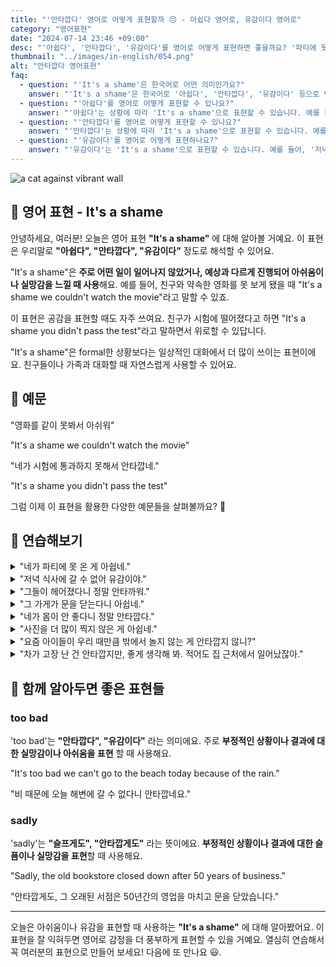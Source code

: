 ```yaml
---
title: "'안타깝다' 영어로 어떻게 표현할까 😔 - 아쉽다 영어로, 유감이다 영어로"
category: "영어표현"
date: "2024-07-14 23:46 +09:00"
desc: "'아쉽다', '안타깝다', '유감이다'를 영어로 어떻게 표현하면 좋을까요? '파티에 못 가서 아쉬워요', '콘서트가 취소되어 안타까워요' 등을 영어로 표현하는 법을 배워봅시다. 다양한 예문을 통해서 연습하고 본인의 표현으로 만들어 보세요."
thumbnail: "../images/in-english/054.png"
alt: "안타깝다 영어표현"
faq:
  - question: "'It's a shame'은 한국어로 어떤 의미인가요?"
    answer: "'It's a shame'은 한국어로 '아쉽다', '안타깝다', '유감이다' 등으로 번역될 수 있습니다. 어떤 일이 일어나지 않았거나 예상과 다르게 진행되어 실망감이나 아쉬움을 표현할 때 사용합니다."
  - question: "'아쉽다'를 영어로 어떻게 표현할 수 있나요?"
    answer: "'아쉽다'는 상황에 따라 'It's a shame'으로 표현할 수 있습니다. 예를 들어, '네가 파티에 못 온 게 아쉽네'는 'It's a shame you missed the party'로 말할 수 있습니다."
  - question: "'안타깝다'를 영어로 어떻게 표현할 수 있나요?"
    answer: "'안타깝다'는 상황에 따라 'It's a shame'으로 표현할 수 있습니다. 예를 들어, '그들이 헤어졌다니 정말 안타까워'는 'It's such a shame they broke up'으로 말할 수 있습니다."
  - question: "'유감이다'를 영어로 어떻게 표현하나요?"
    answer: "'유감이다'는 'It's a shame'으로 표현할 수 있습니다. 예를 들어, '저녁 식사에 갈 수 없어 유감이야'는 'It's a shame we can't make it to dinner'로 표현할 수 있습니다."
---
```


![a cat against vibrant wall](../images/in-english/054-1.avif)

## 🌟 영어 표현 - It's a shame

안녕하세요, 여러분! 오늘은 영어 표현 **"It's a shame"** 에 대해 알아볼 거예요. 이 표현은 우리말로 **"아쉽다", "안타깝다", "유감이다"** 정도로 해석할 수 있어요.

"It's a shame"은 **주로 어떤 일이 일어나지 않았거나, 예상과 다르게 진행되어 아쉬움이나 실망감을 느낄 때 사용**해요. 예를 들어, 친구와 약속한 영화를 못 보게 됐을 때 "It's a shame we couldn't watch the movie"라고 말할 수 있죠.

이 표현은 공감을 표현할 때도 자주 쓰여요. 친구가 시험에 떨어졌다고 하면 "It's a shame you didn't pass the test"라고 말하면서 위로할 수 있답니다.

"It's a shame"은 formal한 상황보다는 일상적인 대화에서 더 많이 쓰이는 표현이에요. 친구들이나 가족과 대화할 때 자연스럽게 사용할 수 있어요.

<script async src="https://pagead2.googlesyndication.com/pagead/js/adsbygoogle.js?client=ca-pub-1465612013356152"
     crossorigin="anonymous"></script>
<!-- engple-horizontal-ad -->

<ins class="adsbygoogle"
     style="display:block"
     data-ad-client="ca-pub-1465612013356152"
     data-ad-slot="2106896038"
     data-ad-format="auto"
     data-full-width-responsive="true"></ins>

<script>
     (adsbygoogle = window.adsbygoogle || []).push({});
</script>

## 📖 예문

"영화를 같이 못봐서 아쉬워"

"It's a shame we couldn't watch the movie"

"네가 시험에 통과하지 못해서 안타깝네."

"It's a shame you didn't pass the test"

그럼 이제 이 표현을 활용한 다양한 예문들을 살펴볼까요? 🚀

## 💬 연습해보기

<details>
<summary>"네가 파티에 못 온 게 아쉽네."</summary>
<span>"It's a shame you missed the party."</span>
</details>

<details>
<summary>"저녁 식사에 갈 수 없어 유감이야."</summary>
<span>"It's a shame we can't make it to dinner."</span>
</details>

<details>
<summary>"그들이 헤어졌다니 정말 안타까워."</summary>
<span>"It's such a shame they broke up."</span>
</details>

<details>
<summary>"그 가게가 문을 닫는다니 아쉽네."</summary>
<span>"It's a shame the store is closing down."</span>
</details>

<details>
<summary>"네가 몸이 안 좋다니 정말 안타깝다."</summary>
<span>"It's a real shame you're not feeling well."</span>
</details>

<details>
<summary>"사진을 더 많이 찍지 않은 게 아쉽네."</summary>
<span>"It's a shame we didn't take more photos."</span>
</details>

<details>
<summary>"요즘 아이들이 우리 때만큼 밖에서 놀지 않는 게 안타깝지 않니?"</summary>
<span>"Don't you think it's a shame that kids these days don't play outside as much as we <a href="/blog/in-english/143.used-to/">used to</a>?"</span>
</details>

<details>
<summary>"차가 고장 난 건 안타깝지만, 좋게 생각해 봐. 적어도 집 근처에서 일어났잖아."</summary>
<span>"It's a shame about your car breaking down, but look on the bright side – <a href="/blog/in-english/167.at-least/">at least</a> it happened close to home."</span>
</details>

## 🤝 함께 알아두면 좋은 표현들

### too bad

'too bad'는 **"안타깝다", "유감이다"** 라는 의미에요. 주로 **부정적인 상황이나 결과에 대한 실망감이나 아쉬움을 표현** 할 때 사용해요.

"It's too bad we can't go to the beach today because of the rain."

"비 때문에 오늘 해변에 갈 수 없다니 안타깝네요."

### sadly

'sadly'는 **"슬프게도", "안타깝게도"** 라는 뜻이에요. **부정적인 상황이나 결과에 대한 슬픔이나 실망감을 표현**할 때 사용해요.

"Sadly, the old bookstore closed down after 50 years of business."

"안타깝게도, 그 오래된 서점은 50년간의 영업을 마치고 문을 닫았습니다."

---

오늘은 아쉬움이나 유감을 표현할 때 사용하는 **"It's a shame"** 에 대해 알아봤어요. 이 표현을 잘 익혀두면 영어로 감정을 더 풍부하게 표현할 수 있을 거예요. 열심히 연습해서 꼭 여러분의 표현으로 만들어 보세요! 다음에 또 만나요 😃.
